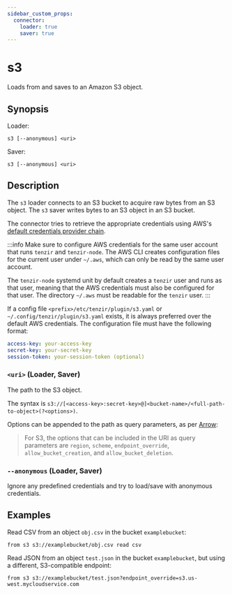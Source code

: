 ```yaml
---
sidebar_custom_props:
  connector:
    loader: true
    saver: true
---
```


# s3

Loads from and saves to an Amazon S3 object.

## Synopsis

Loader:

```
s3 [--anonymous] <uri>
```

Saver:

```
s3 [--anonymous] <uri>
```

## Description

The `s3` loader connects to an S3 bucket to acquire raw bytes from an S3
object. The `s3` saver writes bytes to an S3 object in an S3 bucket.

The connector tries to retrieve the appropriate credentials using AWS's
[default credentials provider
chain](https://docs.aws.amazon.com/cli/latest/userguide/cli-configure-files.html).

:::info
Make sure to configure AWS credentials for the same user account that runs
`tenzir` and `tenzir-node`. The AWS CLI creates configuration files for the
current user under `~/.aws`, which can only be read by the same user account.

The `tenzir-node` systemd unit by default creates a `tenzir` user and runs as
that user, meaning that the AWS credentials must also be configured for that
user. The directory `~/.aws` must be readable for the `tenzir` user.
:::

If a config file `<prefix>/etc/tenzir/plugin/s3.yaml` or
`~/.config/tenzir/plugin/s3.yaml` exists, it is always preferred over the
default AWS credentials. The configuration file must have the following format:

```yaml
access-key: your-access-key
secret-key: your-secret-key
session-token: your-session-token (optional)
```

### `<uri>` (Loader, Saver)

The path to the S3 object.

The syntax is
`s3://[<access-key>:secret-key>@]<bucket-name>/<full-path-to-object>(?<options>)`.

Options can be appended to the path as query parameters, as per
[Arrow](https://arrow.apache.org/docs/r/articles/fs.html#connecting-directly-with-a-uri):

> For S3, the options that can be included in the URI as query parameters are
> `region`, `scheme`, `endpoint_override`, `allow_bucket_creation`, and
> `allow_bucket_deletion`.

### `--anonymous` (Loader, Saver)

Ignore any predefined credentials and try to load/save with anonymous
credentials.

## Examples

Read CSV from an object `obj.csv` in the bucket `examplebucket`:

```
from s3 s3://examplebucket/obj.csv read csv
```

Read JSON from an object `test.json` in the bucket `examplebucket`, but using a
different, S3-compatible endpoint:

```
from s3 s3://examplebucket/test.json?endpoint_override=s3.us-west.mycloudservice.com
```
